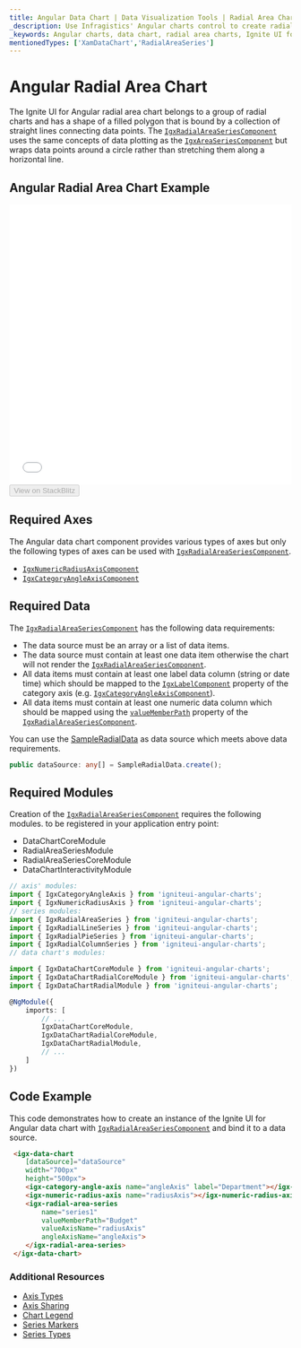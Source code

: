 ```yaml
---
title: Angular Data Chart | Data Visualization Tools | Radial Area Chart | Data Binding | Infragistics
_description: Use Infragistics' Angular charts control to create radial area charts. Learn about our Ignite UI for Angular graph types!
_keywords: Angular charts, data chart, radial area charts, Ignite UI for Angular, Infragistics
mentionedTypes: ['XamDataChart','RadialAreaSeries']
---
```


# Angular Radial Area Chart

The Ignite UI for Angular radial area chart belongs to a group of radial charts and has a shape of a filled polygon that is bound by a collection of straight lines connecting data points. The [`IgxRadialAreaSeriesComponent`]({environment:dvapibaseurl}/products/ignite-ui-angular/api/docs/typescript/latest/classes/igxradialareaseriescomponent.html) uses the same concepts of data plotting as the [`IgxAreaSeriesComponent`]({environment:dvapibaseurl}/products/ignite-ui-angular/api/docs/typescript/latest/classes/igxareaseriescomponent.html) but wraps data points around a circle rather than stretching them along a horizontal line.

## Angular Radial Area Chart Example

<div class="sample-container loading" style="height: 500px">
    <iframe id="data-chart-type-radial-series-iframe" src='{environment:dvDemosBaseUrl}/charts/data-chart-type-radial-area-series' width="100%" height="100%" seamless frameBorder="0" onload="onXPlatSampleIframeContentLoaded(this);" alt="Angular Radial Area Chart Example"></iframe>
</div>
<div>
    <button data-localize="stackblitz" disabled class="stackblitz-btn" data-iframe-id="data-chart-type-radial-series-iframe" data-demos-base-url="{environment:dvDemosBaseUrl}">View on StackBlitz
    </button>


</div>

<div class="divider--half"></div>

## Required Axes

The Angular data chart component provides various types of axes but only the following types of axes can be used with [`IgxRadialAreaSeriesComponent`]({environment:dvapibaseurl}/products/ignite-ui-angular/api/docs/typescript/latest/classes/igxradialareaseriescomponent.html).

-   [`IgxNumericRadiusAxisComponent`]({environment:dvapibaseurl}/products/ignite-ui-angular/api/docs/typescript/latest/classes/igxnumericradiusaxiscomponent.html)
-   [`IgxCategoryAngleAxisComponent`]({environment:dvapibaseurl}/products/ignite-ui-angular/api/docs/typescript/latest/classes/igxcategoryangleaxiscomponent.html)

## Required Data

The [`IgxRadialAreaSeriesComponent`]({environment:dvapibaseurl}/products/ignite-ui-angular/api/docs/typescript/latest/classes/igxradialareaseriescomponent.html) has the following data requirements:

-   The data source must be an array or a list of data items.
-   The data source must contain at least one data item otherwise the chart will not render the [`IgxRadialAreaSeriesComponent`]({environment:dvapibaseurl}/products/ignite-ui-angular/api/docs/typescript/latest/classes/igxradialareaseriescomponent.html).
-   All data items must contain at least one label data column (string or date time) which should be mapped to the [`IgxLabelComponent`]({environment:dvapibaseurl}/products/ignite-ui-angular/api/docs/typescript/latest/classes/igxlabelcomponent.html) property of the category axis (e.g. [`IgxCategoryAngleAxisComponent`]({environment:dvapibaseurl}/products/ignite-ui-angular/api/docs/typescript/latest/classes/igxcategoryangleaxiscomponent.html)).
-   All data items must contain at least one numeric data column which should be mapped using the [`valueMemberPath`]({environment:dvapibaseurl}/products/ignite-ui-angular/api/docs/typescript/latest/classes/igxanchoredradialseriescomponent.html#valuememberpath) property of the [`IgxRadialAreaSeriesComponent`]({environment:dvapibaseurl}/products/ignite-ui-angular/api/docs/typescript/latest/classes/igxradialareaseriescomponent.html).

You can use the [SampleRadialData](data-chart-data-sources-radial.md) as data source which meets above data requirements.

```ts
public dataSource: any[] = SampleRadialData.create();
```

## Required Modules

Creation of the [`IgxRadialAreaSeriesComponent`]({environment:dvapibaseurl}/products/ignite-ui-angular/api/docs/typescript/latest/classes/igxradialareaseriescomponent.html) requires the following modules<!-- Angular, React, WebComponents -->.<!-- end: Angular, React, WebComponents --><!-- Blazor --> to be registered in your application entry point:

-   DataChartCoreModule
-   RadialAreaSeriesModule
-   RadialAreaSeriesCoreModule
-   DataChartInteractivityModule
    <!-- end: Blazor -->

```ts
// axis' modules:
import { IgxCategoryAngleAxis } from 'igniteui-angular-charts';
import { IgxNumericRadiusAxis } from 'igniteui-angular-charts';
// series modules:
import { IgxRadialAreaSeries } from 'igniteui-angular-charts';
import { IgxRadialLineSeries } from 'igniteui-angular-charts';
import { IgxRadialPieSeries } from 'igniteui-angular-charts';
import { IgxRadialColumnSeries } from 'igniteui-angular-charts';
// data chart's modules:

import { IgxDataChartCoreModule } from 'igniteui-angular-charts';
import { IgxDataChartRadialCoreModule } from 'igniteui-angular-charts';
import { IgxDataChartRadialModule } from 'igniteui-angular-charts';

@NgModule({
    imports: [
        // ...
        IgxDataChartCoreModule,
        IgxDataChartRadialCoreModule,
        IgxDataChartRadialModule,
        // ...
    ]
})
```

## Code Example

This code demonstrates how to create an instance of the Ignite UI for Angular data chart with [`IgxRadialAreaSeriesComponent`]({environment:dvapibaseurl}/products/ignite-ui-angular/api/docs/typescript/latest/classes/igxradialareaseriescomponent.html) and bind it to a data source.

```html
 <igx-data-chart
    [dataSource]="dataSource"
    width="700px"
    height="500px">
    <igx-category-angle-axis name="angleAxis" label="Department"></igx-category-angle-axis>
    <igx-numeric-radius-axis name="radiusAxis"></igx-numeric-radius-axis>
    <igx-radial-area-series
        name="series1"
        valueMemberPath="Budget"
        valueAxisName="radiusAxis"
        angleAxisName="angleAxis">
    </igx-radial-area-series>
 </igx-data-chart>
```

### Additional Resources

-   [Axis Types](data-chart-axis-types.md)
-   [Axis Sharing](data-chart-axis-sharing.md)
-   [Chart Legend](data-chart-legends.md)
-   [Series Markers](data-chart-series-markers.md)
-   [Series Types](data-chart-series-types.md)
